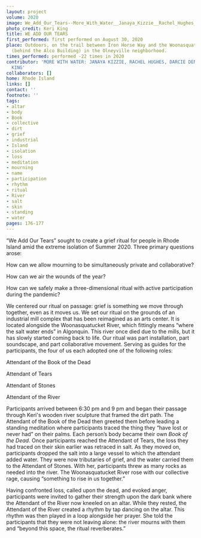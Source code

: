 ```yaml
---
layout: project
volume: 2020
image: We_Add_Our_Tears--More_With_Water__Janaya_Kizzie__Rachel_Hughes__Darcie_Dennigan__Keri_King.jpg
photo_credit: Keri King
title: WE ADD OUR TEARS
first_performed: first performed on August 30, 2020
place: Outdoors, on the trail between Iron Horse Way and the Woonasquatucket River
  (behind the Alco Building) in the Olneyville neighborhood.
times_performed: performed -22 times in 2020
contributor: 'MORE WITH WATER: JANAYA KIZZIE, RACHEL HUGHES, DARCIE DENNIGAN, KERI
  KING'
collaborators: []
home: Rhode Island
links: []
contact: ''
footnote: ''
tags:
- altar
- body
- Book
- collective
- dirt
- grief
- industrial
- Island
- isolation
- loss
- meditation
- mourning
- name
- participation
- rhythm
- ritual
- River
- salt
- skin
- standing
- water
pages: 176-177
---
```

“We Add Our Tears” sought to create a grief ritual for people in Rhode Island amid the extreme isolation of Summer 2020. Three primary questions arose: 

How can we allow mourning to be simultaneously private and collaborative? 

How can we air the wounds of the year?

How can we safely make a three-dimensional ritual with active participation during the pandemic?

We centered our ritual on passage: grief is something we move through together, even as it moves us. We set our ritual on the grounds of an industrial mill complex that has been reimagined as an arts center. It is located alongside the Woonasquatucket River, which fittingly means “where the salt water ends” in Algonquin. This river once died due to the mills, but it has slowly started coming back to life. Our ritual was part installation, part soundscape, and part collaborative movement. Serving as guides for the participants, the four of us each adopted one of the following roles: 

Attendant of the Book of the Dead

Attendant of Tears

Attendant of Stones

Attendant of the River

Participants arrived between 6:30 pm and 9 pm and began their passage through Keri's wooden river sculpture that framed the dirt path. The Attendant of the Book of the Dead then greeted them before leading a standing meditation where participants traced the thing they “have lost or never had” on their palms. Each person’s body became their own *Book of the Dead*. Once participants reached the Attendant of Tears, the loss they had traced on their skin earlier was retraced in salt. As they moved on, participants dropped the salt into a large vessel to which the attendant added water. They were now tributaries of grief, and the water carried them to the Attendant of Stones. With her, participants threw as many rocks as needed into the river. The Woonasquatucket River rose with our collective rage, causing “something to rise in us together.”

Having confronted loss, called upon the dead, and evoked anger, participants were invited to gather their strength upon the dark bank where the Attendant of the River now kneeled on an altar. While they rested, the Attendant of the River created a rhythm by tap dancing on the altar. This rhythm was then played in a loop alongside her prayer. She told the participants that they were not leaving alone: the river mourns with them and “beyond this space, the ritual reverberates.”